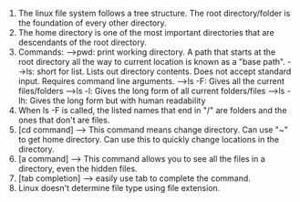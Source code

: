 1. The linux file system follows a tree structure. The root directory/folder is the foundation of every other directory. 
2. The home directory is one of the most important directories that are descendants of the root directory. 
3. Commands: 
	-->pwd: print working directory. A path that starts at the root directory all the way to current location is known as a "base path".
	-->ls: short for list. Lists out directory contents. Does not accept standard input. Requires command line arguments. 
		-->ls -F: Gives all the current files/folders
		-->ls -l: Gives the long form of all current folders/files
		-->ls -lh: Gives the long form but with human readability
4. When ls -F is called, the listed names that end in "/" are folders and the ones that don't are files. 
5. [cd command] --> This command means change directory. Can use "~" to get home directory. Can use this to quickly change locations in the directory. 
6. [a command] --> This command allows you to see all the files in a directory, even the hidden files. 
7. [tab completion] --> easily use tab to complete the command. 
8. Linux doesn't determine file type using file extension. 
